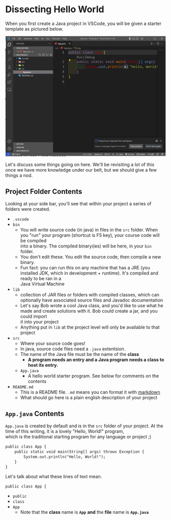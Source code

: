 # Dissecting Hello World

When you first create a Java project in VSCode, you will be given a starter template as pictured below.

![First Project](firstproject.PNG)

Let's discuss some things going on here.  We'll be revisiting a lot of this once we have more knowledge under our belt, but we should give a few things a nod.

## Project Folder Contents

Looking at your side bar, you'll see that within your project a series of folders were created.

- `.vscode`
- `bin`
  - You will write source code (in java) in files in the `src` folder.  When you "run" your program (shortcut is F5 key), your course code will be compiled  
  into a binary.  The compiled binary(ies) will be here, in your `bin` folder.
  - You don't edit these.  You edit the source code, then compile a new binary.
  - Fun fact: you can run this on any machine that has a JRE (you installed JDK, which in development + runtime).  It's compiled and ready to be ran in a  
  Java Virtual Machine 
- `lib`
  - collection of JAR files or folders with compiled classes, which can optionally have associated source files and Javadoc documentation
  - Let's say Bob wrote a cool Java class, and you'd like to use what he made and create solutions with it.  Bob could create a jar, and you could import  
  it into your project
  - Anything put in `lib` at the project level will only be available to that project
- `src`
  - Where your source code goes!
  - In java, source code files need a `.java` extentsion.
  - The name of the Java file must be the name of the **class**
    - **A program needs an entry and a Java program needs a class to host its entry.**
  - `App.java`
    - A hello world starter program.  See below for comments on the contents
- `README.md`
  - This is a README file.  `.md` means you can format it with [markdown](https://www.markdownguide.org/basic-syntax/)
  - What should go here is a plain english description of your project

## `App.java` Contents

`App.java` is created by default and is in the `src` folder of your project.  At the time of this writing, it is a lovely "Hello, World!" program,  
which is the traditional starting program for any language or project ;)

```
public class App {
    public static void main(String[] args) throws Exception {
        System.out.println("Hello, World!");
    }
}
```

Let's talk about what these lines of text mean.
```
public class App {
```
- `public`
- `class`
- `App`
  - Note that the **class** name is **`App`** **and** the **file** name is **`App.java`**
